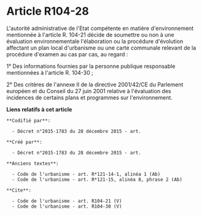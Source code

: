 # Article R104-28

L'autorité administrative de l'Etat compétente en matière d'environnement mentionnée à l'article R. 104-21 décide de
soumettre ou non à une évaluation environnementale l'élaboration ou la procédure d'évolution affectant un plan local
d'urbanisme ou une carte communale relevant de la procédure d'examen au cas par cas, au regard : 

1° Des informations fournies par la personne publique responsable mentionnées à l'article R. 104-30 ; 

2° Des critères de l'annexe II de la directive 2001/42/CE du Parlement européen et du Conseil du 27 juin 2001 relative à
l'évaluation des incidences de certains plans et programmes sur l'environnement.

**Liens relatifs à cet article**

	**Codifié par**:

	  - Décret n°2015-1783 du 28 décembre 2015 - art.

	**Créé par**:

	  - Décret n°2015-1783 du 28 décembre 2015 - art.

	**Anciens textes**:

	  - Code de l'urbanisme - art. R*121-14-1, alinéa 1 (Ab)
	  - Code de l'urbanisme - art. R*121-15, alinéa 8, phrase 2 (Ab)

	**Cite**:

	  - Code de l'urbanisme - art. R104-21 (V)
	  - Code de l'urbanisme - art. R104-30 (V)
